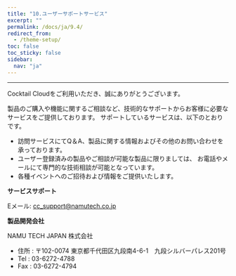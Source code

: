 ```yaml
---
title: "10.ユーザーサポートサービス"
excerpt: ""
permalink: /docs/ja/9.4/
redirect_from:
  - /theme-setup/
toc: false
toc_sticky: false
sidebar:
  nav: "ja"
---
```



---

Cocktail Cloudをご利用いただき、誠にありがとうございます。

製品のご購入や機能に関するご相談など、技術的なサポートからお客様に必要なサービスをご提供しております。 サポートしているサービスは、以下のとおりです。

* 訪問サービスにてQ＆A、製品に関する情報およびその他のお問い合わせを承っております。
* ユーザー登録済みの製品やご相談が可能な製品に限りましては、 お電話やメールにて専門的な技術相談が可能となっています。
* 各種イベントへのご招待および情報をご提供いたします。

**サービスサポート**

Eメール: cc_support@namutech.co.jp

**製品開発会社**

NAMU TECH JAPAN 株式会社

* 住所 : 〒102-0074 東京都千代田区九段南4-6-1　九段シルバーパレス201号
* Tel : 03-6272-4788
* Fax : 03-6272-4794



